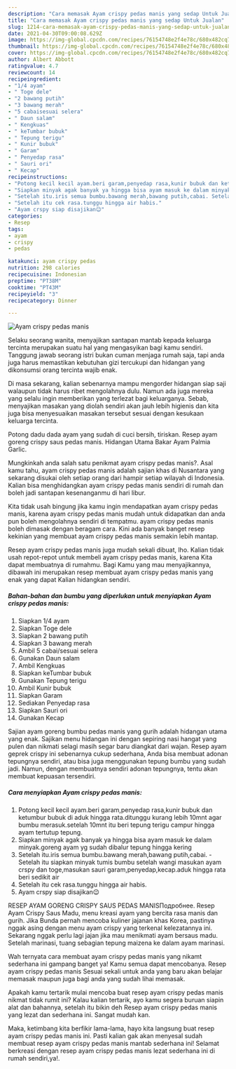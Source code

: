 ```yaml
---
description: "Cara memasak Ayam crispy pedas manis yang sedap Untuk Jualan"
title: "Cara memasak Ayam crispy pedas manis yang sedap Untuk Jualan"
slug: 1214-cara-memasak-ayam-crispy-pedas-manis-yang-sedap-untuk-jualan
date: 2021-04-30T09:00:08.629Z
image: https://img-global.cpcdn.com/recipes/76154748e2f4e78c/680x482cq70/ayam-crispy-pedas-manis-foto-resep-utama.jpg
thumbnail: https://img-global.cpcdn.com/recipes/76154748e2f4e78c/680x482cq70/ayam-crispy-pedas-manis-foto-resep-utama.jpg
cover: https://img-global.cpcdn.com/recipes/76154748e2f4e78c/680x482cq70/ayam-crispy-pedas-manis-foto-resep-utama.jpg
author: Albert Abbott
ratingvalue: 4.7
reviewcount: 14
recipeingredient:
- "1/4 ayam"
- " Toge dele"
- "2 bawang putih"
- "3 bawang merah"
- "5 cabaisesuai selera"
- " Daun salam"
- " Kengkuas"
- " keTumbar bubuk"
- " Tepung terigu"
- " Kunir bubuk"
- " Garam"
- " Penyedap rasa"
- " Sauri ori"
- " Kecap"
recipeinstructions:
- "Potong kecil kecil ayam.beri garam,penyedap rasa,kunir bubuk dan ketumbur bubuk di aduk hingga rata.ditunggu kurang lebih 10mnt agar bumbu merasuk.setelah 10mnt itu beri tepung terigu campur hingga ayam tertutup tepung."
- "Siapkan minyak agak banyak ya hingga bisa ayam masuk ke dalam minyak.goreng ayam yg sudah dibalur tepung hingga kering"
- "Setelah itu.iris semua bumbu.bawang merah,bawang putih,cabai. Setelah itu siapkan minyak tumis bumbu setelah wangi masukan ayam crspy dan toge,masukan sauri garam,penyedap,kecap.aduk hingga rata beri sedikit air"
- "Setelah itu cek rasa.tunggu hingga air habis."
- "Ayam crspy siap disajikan😉"
categories:
- Resep
tags:
- ayam
- crispy
- pedas

katakunci: ayam crispy pedas 
nutrition: 298 calories
recipecuisine: Indonesian
preptime: "PT38M"
cooktime: "PT43M"
recipeyield: "3"
recipecategory: Dinner

---
```



![Ayam crispy pedas manis](https://img-global.cpcdn.com/recipes/76154748e2f4e78c/680x482cq70/ayam-crispy-pedas-manis-foto-resep-utama.jpg)

Selaku seorang wanita, menyajikan santapan mantab kepada keluarga tercinta merupakan suatu hal yang mengasyikan bagi kamu sendiri. Tanggung jawab seorang istri bukan cuman menjaga rumah saja, tapi anda juga harus memastikan kebutuhan gizi tercukupi dan hidangan yang dikonsumsi orang tercinta wajib enak.

Di masa  sekarang, kalian sebenarnya mampu mengorder hidangan siap saji walaupun tidak harus ribet mengolahnya dulu. Namun ada juga mereka yang selalu ingin memberikan yang terlezat bagi keluarganya. Sebab, menyajikan masakan yang diolah sendiri akan jauh lebih higienis dan kita juga bisa menyesuaikan masakan tersebut sesuai dengan kesukaan keluarga tercinta. 

Potong dadu dada ayam yang sudah di cuci bersih, tiriskan. Resep ayam goreng crispy saus pedas manis. Hidangan Utama Bakar Ayam Palmia Garlic.

Mungkinkah anda salah satu penikmat ayam crispy pedas manis?. Asal kamu tahu, ayam crispy pedas manis adalah sajian khas di Nusantara yang sekarang disukai oleh setiap orang dari hampir setiap wilayah di Indonesia. Kalian bisa menghidangkan ayam crispy pedas manis sendiri di rumah dan boleh jadi santapan kesenanganmu di hari libur.

Kita tidak usah bingung jika kamu ingin mendapatkan ayam crispy pedas manis, karena ayam crispy pedas manis mudah untuk didapatkan dan anda pun boleh mengolahnya sendiri di tempatmu. ayam crispy pedas manis boleh dimasak dengan beragam cara. Kini ada banyak banget resep kekinian yang membuat ayam crispy pedas manis semakin lebih mantap.

Resep ayam crispy pedas manis juga mudah sekali dibuat, lho. Kalian tidak usah repot-repot untuk membeli ayam crispy pedas manis, karena Kita dapat membuatnya di rumahmu. Bagi Kamu yang mau menyajikannya, dibawah ini merupakan resep membuat ayam crispy pedas manis yang enak yang dapat Kalian hidangkan sendiri.

<!--inarticleads1-->

##### Bahan-bahan dan bumbu yang diperlukan untuk menyiapkan Ayam crispy pedas manis:

1. Siapkan 1/4 ayam
1. Siapkan  Toge dele
1. Siapkan 2 bawang putih
1. Siapkan 3 bawang merah
1. Ambil 5 cabai/sesuai selera
1. Gunakan  Daun salam
1. Ambil  Kengkuas
1. Siapkan  keTumbar bubuk
1. Gunakan  Tepung terigu
1. Ambil  Kunir bubuk
1. Siapkan  Garam
1. Sediakan  Penyedap rasa
1. Siapkan  Sauri ori
1. Gunakan  Kecap


Sajian ayam goreng bumbu pedas manis yang gurih adalah hidangan utama yang enak. Sajikan menu hidangan ini dengan sepiring nasi hangat yang pulen dan nikmati selagi masih segar baru diangkat dari wajan. Resep ayam geprek crispy ini sebenarnya cukup sederhana, Anda bisa membuat adonan tepungnya sendiri, atau bisa juga menggunakan tepung bumbu yang sudah jadi. Namun, dengan membuatnya sendiri adonan tepungnya, tentu akan membuat kepuasan tersendiri. 

<!--inarticleads2-->

##### Cara menyiapkan Ayam crispy pedas manis:

1. Potong kecil kecil ayam.beri garam,penyedap rasa,kunir bubuk dan ketumbur bubuk di aduk hingga rata.ditunggu kurang lebih 10mnt agar bumbu merasuk.setelah 10mnt itu beri tepung terigu campur hingga ayam tertutup tepung.
1. Siapkan minyak agak banyak ya hingga bisa ayam masuk ke dalam minyak.goreng ayam yg sudah dibalur tepung hingga kering
1. Setelah itu.iris semua bumbu.bawang merah,bawang putih,cabai. - Setelah itu siapkan minyak tumis bumbu setelah wangi masukan ayam crspy dan toge,masukan sauri garam,penyedap,kecap.aduk hingga rata beri sedikit air
1. Setelah itu cek rasa.tunggu hingga air habis.
1. Ayam crspy siap disajikan😉


RESEP AYAM GORENG CRISPY SAUS PEDAS MANISПодробнее. Resep Ayam Crispy Saus Madu, menu kreasi ayam yang bercita rasa manis dan gurih. Jika Bunda pernah mencoba kuliner jajanan khas Korea, pastinya nggak asing dengan menu ayam crispy yang terkenal kelezatannya ini. Sekarang nggak perlu lagi jajan jika mau menikmati ayam bersaus madu. Setelah marinasi, tuang sebagian tepung maizena ke dalam ayam marinasi. 

Wah ternyata cara membuat ayam crispy pedas manis yang nikamt sederhana ini gampang banget ya! Kamu semua dapat mencobanya. Resep ayam crispy pedas manis Sesuai sekali untuk anda yang baru akan belajar memasak maupun juga bagi anda yang sudah lihai memasak.

Apakah kamu tertarik mulai mencoba buat resep ayam crispy pedas manis nikmat tidak rumit ini? Kalau kalian tertarik, ayo kamu segera buruan siapin alat dan bahannya, setelah itu bikin deh Resep ayam crispy pedas manis yang lezat dan sederhana ini. Sangat mudah kan. 

Maka, ketimbang kita berfikir lama-lama, hayo kita langsung buat resep ayam crispy pedas manis ini. Pasti kalian gak akan menyesal sudah membuat resep ayam crispy pedas manis mantab sederhana ini! Selamat berkreasi dengan resep ayam crispy pedas manis lezat sederhana ini di rumah sendiri,ya!.

